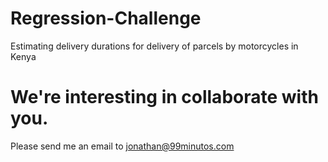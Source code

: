 # Regression-Challenge
Estimating delivery durations for delivery of parcels by motorcycles in Kenya

# We're interesting in collaborate with you.

Please send me an email to jonathan@99minutos.com
